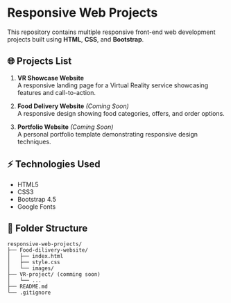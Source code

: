 # Responsive Web Projects

This repository contains multiple responsive front-end web development projects built using **HTML**, **CSS**, and **Bootstrap**.

## 🌐 Projects List
1. **VR Showcase Website**  
   A responsive landing page for a Virtual Reality service showcasing features and call-to-action.

2. **Food Delivery Website** *(Coming Soon)*  
   A responsive design showing food categories, offers, and order options.

3. **Portfolio Website** *(Coming Soon)*  
   A personal portfolio template demonstrating responsive design techniques.

## ⚡ Technologies Used
- HTML5
- CSS3
- Bootstrap 4.5
- Google Fonts

## 📂 Folder Structure
```plaintext
responsive-web-projects/
├── Food-dilivery-website/
│   ├── index.html
│   ├── style.css
│   └── images/
├── VR-project/ (comming soon)
│   └── ...
├── README.md
└── .gitignore
